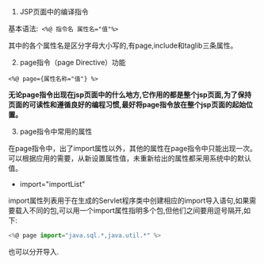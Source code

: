 1. JSP页面中的编译指令

基本语法:` <%@ 指令名 属性名="值"%>`

其中的各个属性名是区分字母大小写的,有page,include和taglib三条属性。

2. page指令（page Directive）功能

`<%@ page={属性名称="值"} %>`

**无论page指令出现在jsp页面中的什么地方,它作用的都是整个jsp页面,为了保持页面的可读性和遵循良好的编程习惯,最好将page指令放在整个jsp页面的起始位置。**

3. page指令中常用的属性

在page指令中，出了import属性以外，其他的属性在page指令中只能出现一次。可以根据应用的需要，从新设置属性值，未重新给出的属性都采用系统中的默认值。

- import="importList"

import属性列表用于在生成的Servlet程序类中创建相应的import导入语句,如果需要载入不同的包,可以用一个import属性指明多个包,但他们之间要用逗号隔开,如下:

```JavaScript
<%@ page import="java.sql.*,java.util.*" %>
```

也可以分开导入.
